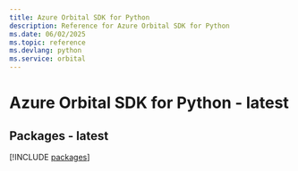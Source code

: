```yaml
---
title: Azure Orbital SDK for Python
description: Reference for Azure Orbital SDK for Python
ms.date: 06/02/2025
ms.topic: reference
ms.devlang: python
ms.service: orbital
---
```

# Azure Orbital SDK for Python - latest
## Packages - latest
[!INCLUDE [packages](orbital-index.md)]